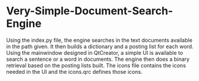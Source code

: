 # Very-Simple-Document-Search-Engine
Using the index.py file, the engine searches in the text documents available in the path given. It then builds a dictionary and a posting list for each word. Using the mainwindow designed in QtCreator, a simple UI is available to search a sentence or a word in documents. The engine then does a binary retrieval based on the posting lists built.
The icons file contains the icons needed in the UI and the icons.qrc defines those icons.
